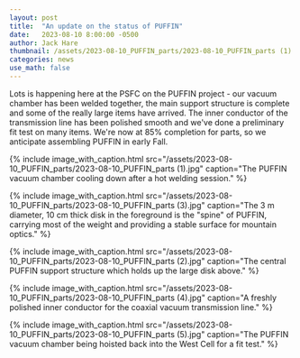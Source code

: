 ```yaml
---
layout: post
title:  "An update on the status of PUFFIN"
date:   2023-08-10 8:00:00 -0500
author: Jack Hare
thumbnail: /assets/2023-08-10_PUFFIN_parts/2023-08-10_PUFFIN_parts (1).jpg
categories: news
use_math: false
---
```


Lots is happening here at the PSFC on the PUFFIN project - our vacuum chamber has been welded together, the main support structure is complete and some of the really large items have arrived. The inner conductor of the transmission line has been polished smooth and we've done a preliminary fit test on many items. We're now at 85% completion for parts, so we anticipate assembling PUFFIN in early Fall.


{% include image_with_caption.html 
    src="/assets/2023-08-10_PUFFIN_parts/2023-08-10_PUFFIN_parts (1).jpg" 
    caption="The PUFFIN vacuum chamber cooling down after a hot welding session."
%}	

{% include image_with_caption.html 
    src="/assets/2023-08-10_PUFFIN_parts/2023-08-10_PUFFIN_parts (3).jpg" 
    caption="The 3 m diameter, 10 cm thick disk in the foreground is the "spine" of PUFFIN, carrying most of the weight and providing a stable surface for mountain optics."
%}


{% include image_with_caption.html 
    src="/assets/2023-08-10_PUFFIN_parts/2023-08-10_PUFFIN_parts (2).jpg" 
    caption="The central PUFFIN support structure which holds up the large disk above."
%}


{% include image_with_caption.html 
    src="/assets/2023-08-10_PUFFIN_parts/2023-08-10_PUFFIN_parts (4).jpg" 
    caption="A freshly polished inner conductor for the coaxial vacuum transmission line."
%}

{% include image_with_caption.html 
    src="/assets/2023-08-10_PUFFIN_parts/2023-08-10_PUFFIN_parts (5).jpg" 
    caption="The PUFFIN vacuum chamber being hoisted back into the West Cell for a fit test."
%}
